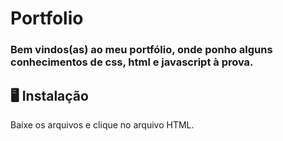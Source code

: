 # Portfolio

### Bem vindos(as) ao meu portfólio, onde ponho alguns conhecimentos de css, html e javascript à prova.

## 🖥️ Instalação

Baixe os arquivos e clique no arquivo HTML.
